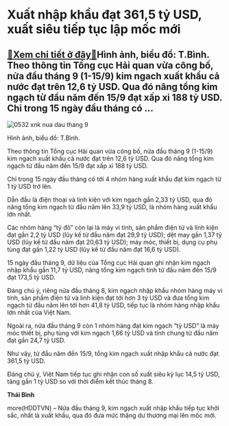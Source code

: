 Xuất nhập khẩu đạt 361,5 tỷ USD, xuất siêu tiếp tục lập mốc mới
===============================================================

[:gift:Xem chi tiết ở đây:gift:](https://hddtvn.com/xuat-nhap-khau-dat-3615-ty-usd-xuat-sieu-tiep-tuc-lap-moc-moi/)Hình ảnh, biểu đồ: T.Bình. Theo thông tin Tổng cục Hải quan vừa công bố, nửa đầu tháng 9 (1-15/9) kim ngach xuất khẩu cả nước đạt trên 12,6 tỷ USD. Qua đó nâng tổng kim ngạch từ đầu năm đến 15/9 đạt xấp xỉ 188 tỷ USD. Chỉ trong 15 ngày đầu tháng có …
----------------------------------------------------------------------------------------------------------------------------------------------------------------------------------------------------------------------------------------------------------





![0532 xnk nua dau thang 9](https://haiquanonline.com.vn/stores/news_dataimages/binhht/092020/21/15/in_article/0532_XNK_nua_dau_thang_9.jpg?rt=20200921151114 "undefined")


Hình ảnh, biểu đồ: T.Bình.



Theo thông tin Tổng cục Hải quan vừa công bố, nửa đầu tháng 9 (1-15/9) kim ngach xuất khẩu cả nước đạt trên 12,6 tỷ USD. Qua đó nâng tổng kim ngạch từ đầu năm đến 15/9 đạt xấp xỉ 188 tỷ USD.


Chỉ trong 15 ngày đầu tháng có tới 4 nhóm hàng xuất khẩu đạt kim ngạch từ 1 tỷ USD trở lên.


Dẫn đầu là điện thoại và linh kiện với kim ngạch gần 2,33 tỷ USD, qua đó nâng tổng kim ngạch từ đầu năm lên 33,9 tỷ USD, là nhóm hàng xuất khẩu lớn nhất.


Các nhóm hàng “tỷ đô” còn lại là máy vi tính, sản phẩm điện tử và linh kiện đạt gần 2,2 tỷ USD (lũy kế từ đầu năm đạt 29,9 tỷ USD); dệt may gần 1,37 tỷ USD (lũy kế từ đầu năm đạt 20,63 tỷ USD); máy móc, thiết bị, dụng cụ phụ tùng đạt gần 1,22 tỷ USD (lũy kế từ đầu năm đạt 16,6 tỷ USD).


15 ngày đầu tháng 9, dữ liệu của Tổng cục Hải quan ghi nhận kim ngạch nhập khẩu gần 11,7 tỷ USD, nâng tổng kim ngạch tính từ đầu năm đến 15/9 đạt 173,5 tỷ USD.


Đáng chú ý, riêng nửa đầu tháng 8, kim ngạch nhập khẩu nhóm hàng máy vi tính, sản phẩm điện tử và linh kiện đạt tới hơn 3 tỷ USD và đưa tổng kim ngạch từ đầu năm lên tới hơn 41,8 tỷ USD, tiếp tục là nhóm hàng nhập khẩu lớn nhất của Việt Nam.


Ngoài ra, nửa đầu tháng 9 còn 1 nhóm hàng đạt kim ngạch “tỷ USD” là máy móc thiết bị, phụ tùng với kim ngạch 1,66 tỷ USD và tính chung từ đầu năm đạt gần 24,7 tỷ USD.


Như vậy, từ đầu năm đến 15/9, tổng kim ngạch xuất nhập khẩu cả nước đạt 361,5 tỷ USD.


Đáng chú ý, Việt Nam tiếp tục ghi nhận con số xuất siêu kỷ lục 14,5 tỷ USD, tăng gần 1 tỷ USD so với thời điểm kết thúc tháng 8.




**Thái Bình**



more(HDDTVN) – Nửa đầu tháng 9, kim ngạch xuất nhập khẩu tiếp tục khởi sắc, nhất là xuất khẩu, qua đó đưa mức thặng dư thương mại lên mốc mới.

